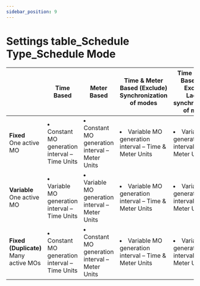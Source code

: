 ```yaml
---
sidebar_position: 9
---
```


# Settings table_Schedule Type_Schedule Mode

| | Time Based | Meter Based | Time & Meter Based (Exclude) <br/>Synchronization of modes | Time & Meter Based (Not Exclude) <br/>Lack of synchronization of modes |
| --- | --- | --- | --- | --- |
| **Fixed** <br/>One active MO | <li>Constant MO generation interval – Time Units</li> | <li>Constant MO generation interval – Meter Units</li> | <li>Variable MO generation interval – Time & Meter Units</li> | <li>Variable MO generation interval – Time & Meter Units</li> |
| **Variable** <br/>One active MO | <li>Variable MO generation interval – Time Units</li> | <li>Variable MO generation interval – Meter Units</li> | <li>Variable MO generation interval – Time & Meter Units</li> | <li>Variable MO generation interval – Time & Meter Units</li> |
| **Fixed (Duplicate)** <br/>Many active MOs | <li>Constant MO generation interval – Time Units</li> | <li>Constant MO generation interval – Meter Units</li> | <li>Variable MO generation interval – Time & Meter Units</li> | <li>Variable MO generation interval – Time & Meter Units</li> |
